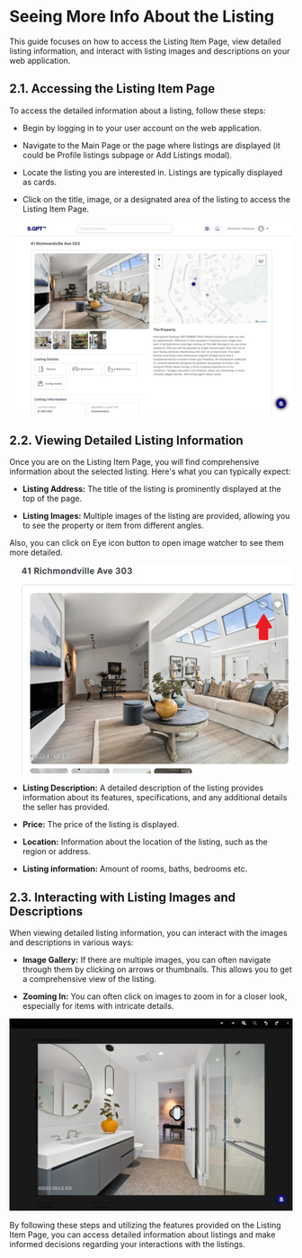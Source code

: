 # Seeing More Info About the Listing

This guide focuses on how to access the Listing Item Page, view detailed listing information, and interact with listing
images and descriptions on your web application.

## 2.1. Accessing the Listing Item Page

To access the detailed information about a listing, follow these steps:

- Begin by logging in to your user account on the web application.

- Navigate to the Main Page or the page where listings are displayed (it could be Profile listings subpage or Add
  Listings modal).

- Locate the listing you are interested in. Listings are typically displayed as cards.

- Click on the title, image, or a designated area of the listing to access the Listing Item Page.

![listingItemPage](../../static/listings/listingItemPage.jpg)

## 2.2. Viewing Detailed Listing Information

Once you are on the Listing Item Page, you will find comprehensive information about the selected listing. Here's what
you can typically expect:

- **Listing Address:** The title of the listing is prominently displayed at the top of the page.

- **Listing Images:** Multiple images of the listing are provided, allowing you to see the property or item from
  different angles.

Also, you can click on Eye icon button to open image watcher to see them more detailed.

![viewImages](../../static/listings/viewImages.jpg)

- **Listing Description:** A detailed description of the listing provides information about its features,
  specifications, and any additional details the seller has provided.

- **Price:** The price of the listing is displayed.

- **Location:** Information about the location of the listing, such as the region or address.

- **Listing information:** Amount of rooms, baths, bedrooms etc.

## 2.3. Interacting with Listing Images and Descriptions

When viewing detailed listing information, you can interact with the images and descriptions in various ways:

- **Image Gallery:** If there are multiple images, you can often navigate through them by clicking on arrows or
  thumbnails. This allows you to get a comprehensive view of the listing.

- **Zooming In:** You can often click on images to zoom in for a closer look, especially for items with intricate
  details.

![imageWatcher](../../static/listings/imageWatcher.jpg)


By following these steps and utilizing the features provided on the Listing Item Page, you can access detailed
information about listings and make informed decisions regarding your interactions with the listings.